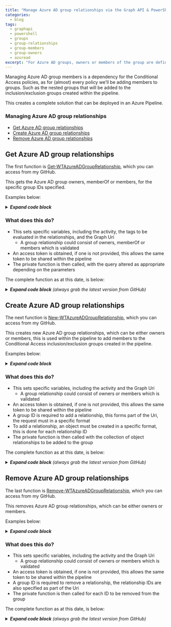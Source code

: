 ```yaml
---
title: "Manage Azure AD group relationships via the Graph API & PowerShell"
categories:
  - blog
tags:
  - graphapi
  - powershell
  - groups
  - group-relationships
  - group-members
  - group-owners
  - azuread
excerpt: "For Azure AD groups, owners or members of the group are defined as group 'relationships', this is a series of PowerShell functions to manage these..."
---
```

Managing Azure AD group members is a dependency for the Conditional Access policies, as for (almost) every policy we'll be adding members to groups. Such as the nested groups that will be added to the inclusion/exclusion groups created within the pipeline.

This creates a complete solution that can be deployed in an Azure Pipeline.

### Managing Azure AD group relationships
- [Get Azure AD group relationships](#get-azure-ad-group-relationships)
- [Create Azure AD group relationships](#create-azure-ad-group-relationships)
- [Remove Azure AD group relationships](#remove-azure-ad-group-relationships)

## Get Azure AD group relationships
The first function is [Get-WTAzureADGroupRelationship][function-get], which you can access from my GitHub.

This gets the Azure AD group owners, memberOf or members, for the specific group IDs specified.

Examples below:

<details>
  <summary><em><strong>Expand code block</strong></em></summary>

```powershell
# Clone repo that contains the Graph API and ToolKit functions
git clone --branch main --single-branch https://github.com/wesley-trust/GraphAPI.git
git clone --branch main --single-branch https://github.com/wesley-trust/ToolKit.git

# Dot source function into memory
. .\GraphAPI\Public\AzureAD\Groups\Relationship\Get-WTAzureADGroupRelationship.ps1

# Define Variables
$ClientID = "sdg23497-sd82-983s-sdf23-dsf234kafs24"
$ClientSecret = "khsdfhbdfg723498345_sdfkjbdf~-SDFFG1"
$TenantDomain = "wesleytrustsandbox.onmicrosoft.com"
$GroupIDs = @("gkg23497-43gf-983s-5fg36-dsf234kafs24","hsw23497-hg5d-t59b-fd35k-dsf234kafs24")
$AccessToken = "HWYLAqz6PipzzdtPwRnSN0Socozs2lZ7nsFky90UlDGTmaZY1foVojTUqFgm1vw0iBslogoP"
$Relationship = "members"

# Create hashtable
$Parameters = @{
  ClientID     = $ClientID
  ClientSecret = $ClientSecret
  TenantDomain = $TenantDomain
  GroupIDs     = $GroupIDs
  Relationship = $Relationship
}

# Get the members for the specific group, splat the parameters (including the service principal to obtain an access token)
Get-WTAzureADGroupRelationship @Parameters

# Or pipe specific group IDs to get the members, including an access token previously obtained
$GroupIDs | Get-WTAzureADGroupRelationship -AccessToken $AccessToken -Relationship $Relationship

# Or specify each parameter individually, including an access token previously obtained
Get-WTAzureADGroupRelationship -AccessToken $AccessToken -GroupIDs $GroupIDs -Relationship $Relationship
```

</details>

### What does this do? <!-- omit in toc -->
- This sets specific variables, including the activity, the tags to be evaluated in the relationships, and the Graph Uri
  - A group relationship could consist of owners, memberOf or members which is validated
- An access token is obtained, if one is not provided, this allows the same token to be shared within the pipeline
- The private function is then called, with the query altered as appropriate depending on the parameters

The complete function as at this date, is below:

<details>
  <summary><em><strong>Expand code block</strong> (always grab the latest version from GitHub)</em></summary>

```powershell
function Get-WTAzureADGroupRelationship {
    [cmdletbinding()]
    param (
        [parameter(
            Mandatory = $false,
            ValueFromPipeLineByPropertyName = $true,
            HelpMessage = "Client ID for the Azure AD service principal with Azure AD group Graph permissions"
        )]
        [string]$ClientID,
        [parameter(
            Mandatory = $false,
            ValueFromPipeLineByPropertyName = $true,
            HelpMessage = "Client secret for the Azure AD service principal with Azure AD group Graph permissions"
        )]
        [string]$ClientSecret,
        [parameter(
            Mandatory = $false,
            ValueFromPipeLineByPropertyName = $true,
            HelpMessage = "The initial domain (onmicrosoft.com) of the tenant"
        )]
        [string]$TenantDomain,
        [parameter(
            Mandatory = $false,
            ValueFromPipeLineByPropertyName = $true,
            HelpMessage = "The access token, obtained from executing Get-WTGraphAccessToken"
        )]
        [string]$AccessToken,
        [parameter(
            Mandatory = $false,
            ValueFromPipeLineByPropertyName = $true,
            HelpMessage = "Specify whether to exclude features in preview, a production API version will be used instead"
        )]
        [switch]$ExcludePreviewFeatures,
        [parameter(
            Mandatory = $false,
            ValueFromPipeLineByPropertyName = $true,
            HelpMessage = "Specify whether to exclude tag processing of groups"
        )]
        [switch]$ExcludeTagEvaluation,
        [parameter(
            Mandatory = $true,
            ValueFromPipeLineByPropertyName = $true,
            ValueFromPipeLine = $true,
            HelpMessage = "The Azure AD group to get the members of, this must contain valid id(s)"
        )]
        [Alias("id", "GroupID", "GroupIDs")]
        [string[]]$IDs,
        [parameter(
            Mandatory = $true,
            ValueFromPipeLineByPropertyName = $true,
            HelpMessage = "The group relationship to return, such as group members, owners or groups this group is a member of"
        )]
        [ValidateSet("members", "owners", "memberOf")]
        [string]$Relationship
    )
    Begin {
        try {
            # Function definitions
            $Functions = @(
                "GraphAPI\Public\Authentication\Get-WTGraphAccessToken.ps1",
                "GraphAPI\Private\Invoke-WTGraphGet.ps1"
            )

            # Function dot source
            foreach ($Function in $Functions) {
                . $Function
            }

            # Variables
            $Activity = "Getting Azure AD group $Relationship"
            $Uri = "groups"
            $Tags = @("SVC", "REF", "ENV")

        }
        catch {
            Write-Error -Message $_.Exception
            throw $_.exception
        }
    }
    Process {
        try {

            # If there is no access token, obtain one
            if (!$AccessToken) {
                $AccessToken = Get-WTGraphAccessToken `
                    -ClientID $ClientID `
                    -ClientSecret $ClientSecret `
                    -TenantDomain $TenantDomain
            }
            if ($AccessToken) {

                # Build Parameters
                $Parameters = @{
                    AccessToken = $AccessToken
                    Activity    = $Activity
                }
                if ($ExcludePreviewFeatures) {
                    $Parameters.Add("ExcludePreviewFeatures", $true)
                }
                if (!$ExcludeTagEvaluation) {
                    $Parameters.Add("Tags", $Tags)
                }

                # Get Azure AD group relationship
                $QueryResponse = foreach ($Id in $IDs) {
                    Invoke-WTGraphGet @Parameters -Uri "$Uri/$Id/$Relationship"
                }

                # Return response if one is returned
                if ($QueryResponse) {
                    $QueryResponse
                }
                else {
                    $WarningMessage = "No group $Relationship exist in Azure AD for any of the group IDs specified"
                    Write-Warning $WarningMessage
                }
            }
            else {
                $ErrorMessage = "No access token specified, obtain an access token object from Get-WTGraphAccessToken"
                Write-Error $ErrorMessage
                throw $ErrorMessage
            }
        }
        catch {
            Write-Error -Message $_.Exception
            throw $_.exception
        }
    }
    End {
        try {
            
        }
        catch {
            Write-Error -Message $_.Exception
            throw $_.exception
        }
    }
}
```

</details>

## Create Azure AD group relationships
The next function is [New-WTAzureADGroupRelationship][function-new], which you can access from my GitHub.

This creates new Azure AD group relationships, which can be either owners or members, this is used within the pipeline to add members to the Conditional Access inclusion/exclusion groups created in the pipeline.

Examples below:

<details>
  <summary><em><strong>Expand code block</strong></em></summary>

```powershell
# Clone repo that contains the Graph API functions
git clone --branch main --single-branch https://github.com/wesley-trust/GraphAPI.git

# Dot source function into memory
. .\GraphAPI\Public\AzureAD\Groups\Relationship\New-WTAzureADGroupRelationship.ps1

# Define Variables
$ClientID = "sdg23497-sd82-983s-sdf23-dsf234kafs24"
$ClientSecret = "khsdfhbdfg723498345_sdfkjbdf~-SDFFG1"
$TenantDomain = "wesleytrustsandbox.onmicrosoft.com"
$GroupID = "gb5d3497-78jb-983s-hb5s6-gbv334kafs24"
$RelationshipIDs = @("gkg23497-43gf-983s-5fg36-dsf234kafs24","hsw23497-hg5d-t59b-fd35k-dsf234kafs24")
$AccessToken = "HWYLAqz6PipzzdtPwRnSN0Socozs2lZ7nsFky90UlDGTmaZY1foVojTUqFgm1vw0iBslogoP"
$Relationship = "members"

# Create hashtable
$Parameters = @{
  ClientID          = $ClientID
  ClientSecret      = $ClientSecret
  TenantDomain      = $TenantDomain
  GroupID           = $GroupID
  RelationshipIDs   = $RelationshipIDs
  Relationship      = $Relationship
}

# Add new relationships to the specified group, splat the parameters (including the service principal to obtain an access token)
New-WTAzureADGroupRelationship @Parameters

# Or pipe specific relationship IDs to create the association with the group, including an access token previously obtained
$RelationshipIDs | New-WTAzureADGroupRelationship -AccessToken $AccessToken -GroupID $GroupID -Relationship $Relationship

# Or specify each parameter individually, including an access token previously obtained
New-WTAzureADGroupRelationship -AccessToken $AccessToken -GroupID $GroupID -RelationshipIDs $RelationshipIDs -Relationship $Relationship
```

</details>

### What does this do? <!-- omit in toc -->
- This sets specific variables, including the activity and the Graph Uri
  - A group relationship could consist of owners or members which is validated
- An access token is obtained, if one is not provided, this allows the same token to be shared within the pipeline
- A group ID is required to add a relationship, this forms part of the Uri, the request must in a specific format
- To add a relationship, an object must be created in a specific format, this is done for each relationship ID
- The private function is then called with the collection of object relationships to be added to the group

The complete function as at this date, is below:

<details>
  <summary><em><strong>Expand code block</strong> (always grab the latest version from GitHub)</em></summary>

```powershell
function New-WTAzureADGroupRelationship {
    [cmdletbinding()]
    param (
        [parameter(
            Mandatory = $false,
            ValueFromPipeLineByPropertyName = $true,
            HelpMessage = "Client ID for the Azure AD service principal with Azure AD group Graph permissions"
        )]
        [string]$ClientID,
        [parameter(
            Mandatory = $false,
            ValueFromPipeLineByPropertyName = $true,
            HelpMessage = "Client secret for the Azure AD service principal with Azure AD group Graph permissions"
        )]
        [string]$ClientSecret,
        [parameter(
            Mandatory = $false,
            ValueFromPipeLineByPropertyName = $true,
            HelpMessage = "The initial domain (onmicrosoft.com) of the tenant"
        )]
        [string]$TenantDomain,
        [parameter(
            Mandatory = $false,
            ValueFromPipeLineByPropertyName = $true,
            HelpMessage = "The access token, obtained from executing Get-WTGraphAccessToken"
        )]
        [string]$AccessToken,
        [parameter(
            Mandatory = $false,
            ValueFromPipeLineByPropertyName = $true,
            HelpMessage = "Specify whether to exclude features in preview, a production API version will be used instead"
        )]
        [switch]$ExcludePreviewFeatures,
        [parameter(
            Mandatory = $true,
            ValueFromPipeLineByPropertyName = $true,
            ValueFromPipeLine = $true,
            HelpMessage = "The Azure AD group to add the members or owners to, this must contain valid id(s)"
        )]
        [Alias("GroupID")]
        [string]$ID,
        [parameter(
            Mandatory = $true,
            ValueFromPipeLineByPropertyName = $true,
            HelpMessage = "The group relationship to add, such as group members or owners"
        )]
        [ValidateSet("members", "owners")]
        [string]$Relationship,
        [parameter(
            Mandatory = $false,
            ValueFromPipeLineByPropertyName = $true,
            HelpMessage = "The relationship ids of the objects to add to the group"
        )]
        [Alias('RelationshipID', 'GroupRelationshipID', 'GroupRelationshipIDs')]
        [string[]]$RelationshipIDs
    )
    Begin {
        try {
            # Function definitions
            $Functions = @(
                "GraphAPI\Public\Authentication\Get-WTGraphAccessToken.ps1",
                "GraphAPI\Private\Invoke-WTGraphPost.ps1"
            )

            # Function dot source
            foreach ($Function in $Functions) {
                . $Function
            }

            # Variables
            $Activity = "Adding Azure AD group $Relationship"
            $Uri = "groups"
        }
        catch {
            Write-Error -Message $_.Exception
            throw $_.exception
        }
    }
    Process {
        try {

            # If there is no access token, obtain one
            if (!$AccessToken) {
                $AccessToken = Get-WTGraphAccessToken `
                    -ClientID $ClientID `
                    -ClientSecret $ClientSecret `
                    -TenantDomain $TenantDomain
            }
            if ($AccessToken) {

                # Build Parameters
                $Parameters = @{
                    AccessToken       = $AccessToken
                    Uri               = "$Uri/$Id/$Relationship/`$ref"
                    Activity          = $Activity
                }
                if ($ExcludePreviewFeatures) {
                    $Parameters.Add("ExcludePreviewFeatures", $true)
                }

                # If there are IDs, for each, create an object with the ID
                if ($RelationshipIDs) {
                    $RelationshipObject = foreach ($RelationshipId in $RelationshipIDs) {
                        [pscustomobject]@{
                            "@odata.id" = "https://graph.microsoft.com/v1.0/directoryObjects/$RelationshipId"
                        }
                    }

                    # Add group relationship
                    Invoke-WTGraphPost `
                        @Parameters `
                        -InputObject $RelationshipObject
                }
                else {
                    $ErrorMessage = "There are no group $Relationship to be added"
                    Write-Error $ErrorMessage
                }
            }
            else {
                $ErrorMessage = "No access token specified, obtain an access token object from Get-WTGraphAccessToken"
                Write-Error $ErrorMessage
                throw $ErrorMessage
            }
        }
        catch {
            Write-Error -Message $_.Exception
            throw $_.exception
        }
    }
    End {
        try {
            
        }
        catch {
            Write-Error -Message $_.Exception
            throw $_.exception
        }
    }
}
```

</details>

## Remove Azure AD group relationships
The last function is [Remove-WTAzureADGroupRelationship][function-remove], which you can access from my GitHub.

This removes Azure AD group relationships, which can be either owners or members.

Examples below:

<details>
  <summary><em><strong>Expand code block</strong></em></summary>

```powershell
# Clone repo that contains the Graph API functions
git clone --branch main --single-branch https://github.com/wesley-trust/GraphAPI.git

# Dot source function into memory
. .\GraphAPI\Public\AzureAD\Groups\Relationship\Remove-WTAzureADGroupRelationship.ps1

# Define Variables
$ClientID = "sdg23497-sd82-983s-sdf23-dsf234kafs24"
$ClientSecret = "khsdfhbdfg723498345_sdfkjbdf~-SDFFG1"
$TenantDomain = "wesleytrustsandbox.onmicrosoft.com"
$GroupID = "gb5d3497-78jb-983s-hb5s6-gbv334kafs24"
$RelationshipIDs = @("gkg23497-43gf-983s-5fg36-dsf234kafs24","hsw23497-hg5d-t59b-fd35k-dsf234kafs24")
$AccessToken = "HWYLAqz6PipzzdtPwRnSN0Socozs2lZ7nsFky90UlDGTmaZY1foVojTUqFgm1vw0iBslogoP"
$Relationship = "members"

# Create hashtable
$Parameters = @{
  ClientID          = $ClientID
  ClientSecret      = $ClientSecret
  TenantDomain      = $TenantDomain
  GroupID           = $GroupID
  RelationshipIDs   = $RelationshipIDs
  Relationship      = $Relationship
}

# Remove relationships from the specified group, splat the parameters (including the service principal to obtain an access token)
Remove-WTAzureADGroupRelationship @Parameters

# Or pipe specific relationship IDs to remove the association with the group, including an access token previously obtained
$RelationshipIDs | Remove-WTAzureADGroupRelationship -AccessToken $AccessToken -GroupID $GroupID -Relationship $Relationship

# Or specify each parameter individually, including an access token previously obtained
Remove-WTAzureADGroupRelationship -AccessToken $AccessToken -GroupID $GroupID -RelationshipIDs $RelationshipIDs -Relationship $Relationship
```

</details>

### What does this do? <!-- omit in toc -->
- This sets specific variables, including the activity and the Graph Uri
  - A group relationship could consist of owners or members which is validated
- An access token is obtained, if one is not provided, this allows the same token to be shared within the pipeline
- A group ID is required to remove a relationship, the relationship IDs are also specified as part of the Uri
- The private function is then called for each ID to be removed from the group

The complete function as at this date, is below:

<details>
  <summary><em><strong>Expand code block</strong> (always grab the latest version from GitHub)</em></summary>

```powershell
function Remove-WTAzureADGroupRelationship {
    [cmdletbinding()]
    param (
        [parameter(
            Mandatory = $false,
            ValueFromPipeLineByPropertyName = $true,
            HelpMessage = "Client ID for the Azure AD service principal with Azure AD group Graph permissions"
        )]
        [string]$ClientID,
        [parameter(
            Mandatory = $false,
            ValueFromPipeLineByPropertyName = $true,
            HelpMessage = "Client secret for the Azure AD service principal with Azure AD group Graph permissions"
        )]
        [string]$ClientSecret,
        [parameter(
            Mandatory = $false,
            ValueFromPipeLineByPropertyName = $true,
            HelpMessage = "The initial domain (onmicrosoft.com) of the tenant"
        )]
        [string]$TenantDomain,
        [parameter(
            Mandatory = $false,
            ValueFromPipeLineByPropertyName = $true,
            HelpMessage = "The access token, obtained from executing Get-WTGraphAccessToken"
        )]
        [string]$AccessToken,
        [parameter(
            Mandatory = $false,
            ValueFromPipeLineByPropertyName = $true,
            HelpMessage = "Specify whether to exclude features in preview, a production API version will be used instead"
        )]
        [switch]$ExcludePreviewFeatures,
        [parameter(
            Mandatory = $true,
            ValueFromPipeLineByPropertyName = $true,
            ValueFromPipeLine = $true,
            HelpMessage = "The Azure AD group to remove the members or owners from, this must contain valid id(s)"
        )]
        [Alias("GroupID")]
        [string]$ID,
        [parameter(
            Mandatory = $true,
            ValueFromPipeLineByPropertyName = $true,
            HelpMessage = "The group relationship to remove, such as group members or owners"
        )]
        [ValidateSet("members", "owners")]
        [string]$Relationship,
        [parameter(
            Mandatory = $false,
            ValueFromPipeLineByPropertyName = $true,
            HelpMessage = "The relationship ids of the objects to remove from the group"
        )]
        [Alias('RelationshipID', 'GroupRelationshipID', 'GroupRelationshipIDs')]
        [string[]]$RelationshipIDs
    )
    Begin {
        try {
            # Function definitions
            $Functions = @(
                "GraphAPI\Public\Authentication\Get-WTGraphAccessToken.ps1",
                "GraphAPI\Private\Invoke-WTGraphDelete.ps1"
            )

            # Function dot source
            foreach ($Function in $Functions) {
                . $Function
            }

            # Variables
            $Activity = "Removing Azure AD group $Relationship"
            $Uri = "groups"
        }
        catch {
            Write-Error -Message $_.Exception
            throw $_.exception
        }
    }
    Process {
        try {

            # If there is no access token, obtain one
            if (!$AccessToken) {
                $AccessToken = Get-WTGraphAccessToken `
                    -ClientID $ClientID `
                    -ClientSecret $ClientSecret `
                    -TenantDomain $TenantDomain
            }
            if ($AccessToken) {

                # Build Parameters
                $Parameters = @{
                    AccessToken       = $AccessToken
                    Activity          = $Activity
                }
                if ($ExcludePreviewFeatures) {
                    $Parameters.Add("ExcludePreviewFeatures", $true)
                }

                # If there are IDs, for each, remove the group relationship
                if ($RelationshipIDs) {
                    foreach ($RelationshipId in $RelationshipIDs) {
                        
                        # Remove group relationship
                        Invoke-WTGraphDelete `
                            @Parameters `
                            -Uri "$Uri/$Id/$Relationship/$RelationshipId/`$ref"
                    }
                }
                else {
                    $ErrorMessage = "There are no group $Relationship to be removed"
                    Write-Error $ErrorMessage
                }
            }
            else {
                $ErrorMessage = "No access token specified, obtain an access token object from Get-WTGraphAccessToken"
                Write-Error $ErrorMessage
                throw $ErrorMessage
            }
        }
        catch {
            Write-Error -Message $_.Exception
            throw $_.exception
        }
    }
    End {
        try {
            
        }
        catch {
            Write-Error -Message $_.Exception
            throw $_.exception
        }
    }
}
```

</details>

[function-get]: https://github.com/wesley-trust/GraphAPI/blob/main/Public/AzureAD/Groups/Relationship/Get-WTAzureADGroupRelationship.ps1
[function-new]: https://github.com/wesley-trust/GraphAPI/blob/main/Public/AzureAD/Groups/Relationship/New-WTAzureADGroupRelationship.ps1
[function-remove]: https://github.com/wesley-trust/GraphAPI/blob/main/Public/AzureAD/Groups/Relationship/Remove-WTAzureADGroupRelationship.ps1